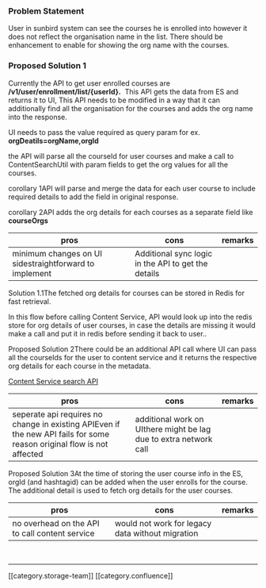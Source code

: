 
### Problem Statement
User in sunbird system can see the courses he is enrolled into however it does not reflect the organisation name in the list. There should be enhancement to enable for showing the org name with the courses.




### Proposed Solution 1
Currently the API to get user enrolled courses are  **/v1/user/enrollment/list/{userId}.**  This API gets the data from ES and returns it to UI, This API needs to be modified in a way that it can additionally find all the organisation for the courses and adds the org name into the response.





UI needs to pass the value required as query param for ex.  **orgDeatils=orgName,orgId** 

the API will parse all the courseId for user courses and make a call to ContentSearchUtil with param fields to get the org values for all the courses.

corollary 1API will parse and merge the data for each user course to include required details to add the field in original response.

corollary 2API adds the org details for each courses as a separate field like  **courseOrgs** 





| pros | cons | remarks | 
|  --- |  --- |  --- | 
| minimum changes on UI sidestraightforward to implement | Additional sync logic in the API to get the details |  | 



Solution 1.1The fetched org details for courses can be stored in Redis for fast retrieval. 

In this flow before calling Content Service, API would look up into the redis store for org details of user courses, in case the details are missing it would make a call and put it in redis before sending it back to user..

Proposed Solution 2There could be an additional API call where UI can pass all the courseIds for the user to content service and it returns the respective org details for each course in the metadata.

[Content Service search API](http://docs.sunbird.org/latest/apis/content/#operation/Search%20Content)





| pros | cons | remarks | 
|  --- |  --- |  --- | 
| seperate api requires no change in existing APIEven if the new API fails for some reason original flow is not affected | additional work on UIthere might be lag due to extra network call |  | 

Proposed Solution 3At the time of storing the user course info in the ES, orgId (and hashtagid) can be added when the user enrolls for the course. The additional detail is used to fetch org details for the user courses.



| pros | cons | remarks | 
|  --- |  --- |  --- | 
| no overhead on the API to call content service | would not work for legacy data without migration |  | 

 



*****

[[category.storage-team]] 
[[category.confluence]] 
